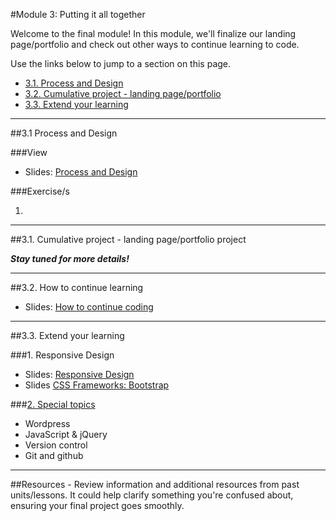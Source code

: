 #Module 3: Putting it all together

Welcome to the final module!  In this module, we'll finalize our landing page/portfolio and check out other ways to continue learning to code.

Use the links below to jump to a section on this page.

- [3.1. Process and Design](#31-processdesign)
- [3.2. Cumulative project - landing page/portfolio](#31-cumproject)
- [3.3. Extend your learning](#33-learnnext)

<hr height="10px">

##<a id="31-processdesign">3.1 Process and Design</a>

###View 

- Slides: [Process and Design](https://docs.google.com/presentation/d/1gtSq4RVqJGId6dw8AIVxevyyc5vCgtZbhpdTEmjkk3s/edit?usp=sharing)

###Exercise/s

1. 

<hr height="10px">

##<a id="31-cumproject">3.1. Cumulative project - landing page/portfolio project</a>

***Stay tuned for more details!***

<hr height="10px">


##<a id="32-continuelearning">3.2. How to continue learning</a>

- Slides: [How to continue coding]()

<hr height="10px">

##<a id="33-learnnext">3.3. Extend your learning</a>

###1.  Responsive Design

- Slides: [Responsive Design](https://docs.google.com/presentation/d/1gQiJHxh-Mrsba3nelcNRhyXXI8U0nExQ_ny94qTJJWw/edit?usp=sharing)
- Slides [CSS Frameworks: Bootstrap](https://docs.google.com/presentation/d/1WQ6tC5wQccCHZ7M4JIp-8_GnFhslN6ormCh1yFcNh_M/edit?usp=sharing)

###[2.  Special topics](/modules/extendlearning-specialtopics)

- Wordpress
- JavaScript & jQuery
- Version control
- Git and github

<!-- ##<a id="51-finalproject">5.1: Final Project</a>

####<a id="directions">Final Project directions</a>

#####Step 1

Choose a project: You have wide latitude in the type of website you build. Your website must include at least 4 pages, media, and use modern, valid HTML and CSS. You may choose to use a framework if you like. Some example frameworks include [Bootstrap](http://getbootstrap.com/), [Foundation](http://foundation.zurb.com/), or [Skeleton](http://getskeleton.com/). If you’re not sure what to build, how about: 
	- A website for an organization, real or fictitious
	- A website for a person, real, historical, or fictitious
	- A website for an event or a cause
	- Redesign an existing website (for example, can you make a better [yelp](http://www.yelp.com/brooklyn)? This guy [prototyped](https://medium.com/@jerrycao_uxpin/the-power-of-minimalism-a-story-of-redesigning-yelp-1a39c0b014f0) one)

#####Step 2: Create wireframes

- Watch: [What is a Wireframe?](https://www.youtube.com/watch?v=T0vt3nLZKks)
- Read: T[he 5 Steps of a Professional UX Design Process](http://skillcrush.com/2014/06/24/5-ux-design-deliverables/)
- Prepare your wireframes - paper is perfectly fine or you can use an online tool like Google Docs, Google Slides, or an official wireframing tool like [balsamiq](https://balsamiq.com/products/mockups/) (don’t buy it, just use free trial!). I suggest you start out wireframing just 4 pages. You can always expand your site later, but start small. 

** When you are done with the above, remember to submit it as homework (due July 10th)** 

#####Step 3: Start Building! - Set up your pages 
- Set up a local project directory, and make sure you put it under version control with git
- Set up the shell of your HTML and CSS pages 
- Push to github.  If you need a refresher on getting started with Git, check out [the cheat sheet](https://github.com/fma2/pcp-intro-web-development/blob/master/resources/git-started-cheat-sheet.md) I created

** When you are done with Step 3, remember to submit it as homework (due July 13th)** 

#####Step 4: Keep Building!

- Continue building out your pages
- See [what I will check when evaluating your work](https://github.com/fma2/pcp-intro-web-development/blob/master/units/5-finalproject.md#evaluation).

#####Step 5: Validate
- Run your HTML pages through: http://validator.w3.org/
- Run your CSS page(s) through: https://jigsaw.w3.org/css-validator/


#####Step 6: Present

- Host your project on GitHub pages. [This is how you get your site hosted on GitHub Pages](https://github.com/fma2/pcp-intro-web-development/blob/master/units/4-specialtopics.md#45a-hosting-with-github-pages). - Remember to [submit your project](https://github.com/fma2/pcp-intro-web-development/blob/master/units/5-finalproject.md#final-project-submission-by-thurs-july-16) by 9 AM on 7/16.
- During the final class on Thurs 7/16, you will have 7-10 minutes to present your website to your peers.
- In your presentation, please cover the following--
	- **The purpose of your website**: what did you decide to build?  Why did you decide to build it?  Who would or could find your website useful (i.e. target audience)?
	- **Technologies you used**: what technologies did you use (e.g. HTML, CSS, Bootstrap, etc.) and why? 
	- **Reflection**: what did you learn about HTML, CSS, and responsive design? What did you learn about web development? What would you improve if you had more time?  In hindsight, what might have you done differently?
	- **Struggles/issues**: what struggles and problems did you encounter (technological and/or personal)?
	- **What's next**: In its next iteration, how will/would you make it better?

####<a id="evaluation">In evaluating your work, I will be checking for the following:</a>

- Directory structure: organize your code in a logical structure. Is your code organized in a manner that is logical? You have seen many examples of appropriate directory structures in our work so far. 
- Layout:  Does your website's layout meaningfully improve the appearance and understandability of your content?  Is the website clean with an easy-to-follow navigation system that contributes to a usable webpage layout?  Is the content on the website easy to find? 
- Responsiveness: Is your page optimized for viewing on a smaller screen than our classroom computers (whether the smaller screen be a smaller browser window or, if you want to challenge yourself, another device like a smartphone)?
- Code quality: write valid HTML and CSS. The w3c consortium has an excellent [code validator](http://validator.w3.org/#validate_by_input) which tells you if your html page is valid.  There is also a [CSS validator](http://jigsaw.w3.org/css-validator/). Copy/paste or upload your files to the validator, and fix any errors! 
- Code readability: write code that is readable by using appropriate formatting (e.g., filenames and tags are all lowercase) and appropriate comments where applicable. Udacity has an excellent [style guide](http://udacity.github.io/frontend-nanodegree-styleguide/) which you should read/use for code readability.
- Presentation: Does your presentation thoughtfully and effectively describe the purpose of your website, the technologies used, reflection and issues, and next steps?

[Here is the rubric](https://docs.google.com/spreadsheets/d/1umgGoaSNbg2hKaP_QEwuZS0YqTIrzStUVMAvMygDA3g/edit?usp=sharing) on which it will be graded.

####<a id="tips">Tips for the final project</a>
- Wireframe first! 
- Once you have a wireframe, set up your project with git and push to github
- Focus first on the layout of your pages. Perhaps, add a grid to your CSS, then set up boxes with the right sizes
- Once you have the basic layout, fill in pieces. Start with common pieces like headers and footers 
- You don’t have to use a framework. The best thing a framework gives you is a grid, and responsive layout. If you do decide to use a framework, don’t copy all the CSS code to your project. Instead, add a link to the CSS code hosted on a CD to your HTML doc (in the head). For example:
	- Twitter Bootstrap: http://maxcdn.bootstrapcdn.com/bootstrap/3.3.4/css/bootstrap.min.css
	- Zurb Foundation: https://cdnjs.cloudflare.com/ajax/libs/foundation/5.5.1/css/foundation.min.css



####<a id="homeworksubmission">Homework Submission (by Friday, July 10th)</a>

Once you are finished with Steps 1-2,  submit your homework. 

Your submission should include:

- Your wireframes - attachments of photos is fine

####<a id="homeworksubmission">Homework Submission (by Monday, July 13th)</a>

- A link to your project on github
- If you need a refresher on getting started with Git, check out [the cheat sheet](https://github.com/fma2/pcp-intro-web-development/blob/master/resources/git-started-cheat-sheet.md) I created.

####<a id="projectsubmission">Final Project Submission (by Thurs July 16)</a>

Submit your final project with the following items:

- A link to your final project hosted on github pages, in the form <yourUsername>.github.io/<yourRepositoryname>.  [This is how you get your site hosted on GitHub Pages](https://github.com/fma2/pcp-intro-web-development/blob/master/units/4-specialtopics.md#45a-hosting-with-github-pages).
- A link to your github repository

General questions? Email pcp-htmlcss-summer2015@googlegroups.com.
Personal questions? Email barnardpcp@farheen.nyc

<br>
<hr height="10px">

##<a id="52-contcoding">5.1: How to Continue Coding</a>

- Read: [How to Continue Coding](https://docs.google.com/presentation/d/1HKhZkG0IFW711XaV9zb4bLQJmHlAaxihJpP1maj5qkc/edit?usp=sharing) -->

<hr height="10px">
##<a id="resources">Resources</a>
- Review information and additional resources from past units/lessons.  It could help clarify something you're confused about, ensuring your final project goes smoothly.

<!-- 	- [Unit 1 - Get Ready to Code!](https://github.com/fma2/pcp-intro-web-development/blob/master/units/1-get-ready-to-code.md)
	- [Unit 2A - Introduction to HTML](https://github.com/fma2/pcp-intro-web-development/blob/master/units/2A-introhtml.md)
	- [Unit 2B - Introduction to CSS](https://github.com/fma2/pcp-intro-web-development/blob/master/units/2B-introcss.md)
	- [Unit 4 - Responsive Design](https://github.com/fma2/pcp-intro-web-development/blob/master/units/3-gridbaseddesign.md)
	- [Unit 4 - Special Topics](https://github.com/fma2/pcp-intro-web-development/blob/master/units/2A-introhtml.md)
 -->